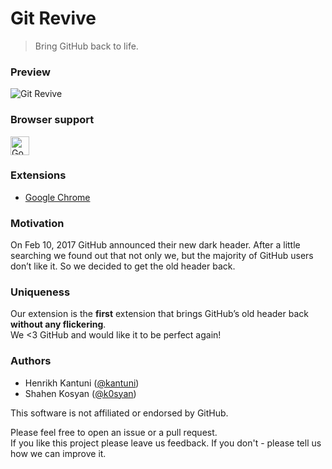 # Git Revive
> Bring GitHub back to life.

### Preview
![Git Revive](https://github.com/bruntouchables/GitRevive/blob/master/example.png)

### Browser support
<img src="https://upload.wikimedia.org/wikipedia/commons/c/ca/Google_Chrome_for_Android_Icon_2016.svg" alt="Google Chrome" width="30">

### Extensions
- [Google Chrome](https://chrome.google.com/webstore/detail/git-revive/ofmmhicgoalbngodgmkblneinagjmcpp)

### Motivation 
On Feb 10, 2017 GitHub announced their new dark header. After a little searching we found out that not only we, but the majority of GitHub users don’t like it. So we decided to get the old header back.

### Uniqueness
Our extension is the **first** extension that brings GitHub’s old header back **without any flickering**.  
We <3 GitHub and would like it to be perfect again!

### Authors

- Henrikh Kantuni ([@kantuni](https://github.com/kantuni))
- Shahen Kosyan ([@k0syan](https://github.com/k0syan))

This software is not affiliated or endorsed by GitHub.  

Please feel free to open an issue or a pull request.  
If you like this project please leave us feedback. If you don't - please tell us how we can improve it.

